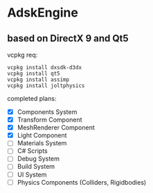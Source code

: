 # AdskEngine
## based on DirectX 9 and Qt5  
vcpkg req:  
```
vcpkg install dxsdk-d3dx
vcpkg install qt5
vcpkg install assimp
vcpkg install joltphysics
```

completed plans:
- [x] Components System
- [x] Transform Component
- [x] MeshRenderer Component
- [x] Light Component
- [ ] Materials System
- [ ] C# Scripts
- [ ] Debug System
- [ ] Build System
- [ ] UI System
- [ ] Physics Components (Colliders, Rigidbodies)
